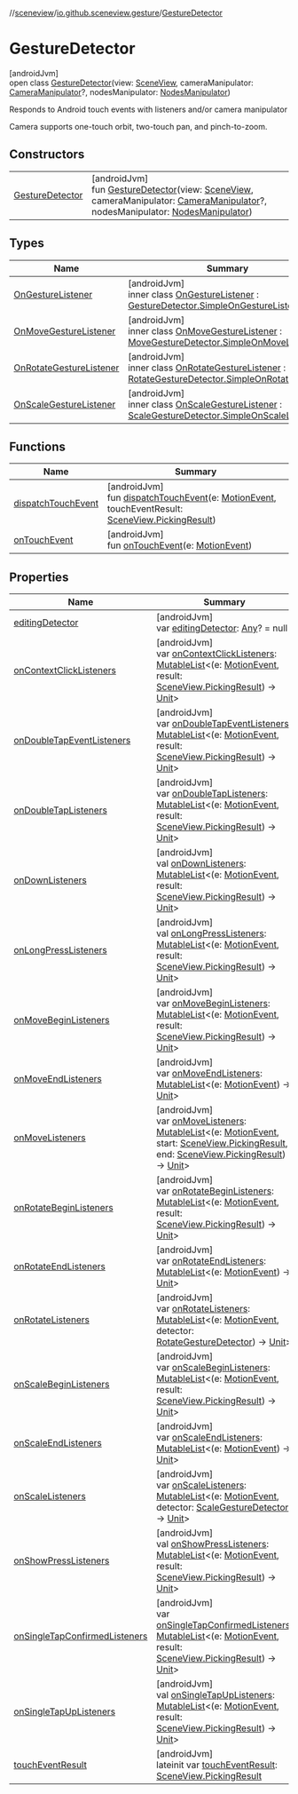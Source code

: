 //[sceneview](../../../index.md)/[io.github.sceneview.gesture](../index.md)/[GestureDetector](index.md)

# GestureDetector

[androidJvm]\
open class [GestureDetector](index.md)(view: [SceneView](../../io.github.sceneview/-scene-view/index.md), cameraManipulator: [CameraManipulator](../../io.github.sceneview/index.md#-413489367%2FClasslikes%2F-1571379623)?, nodesManipulator: [NodesManipulator](../-nodes-manipulator/index.md))

Responds to Android touch events with listeners and/or camera manipulator

Camera supports one-touch orbit, two-touch pan, and pinch-to-zoom.

## Constructors

| | |
|---|---|
| [GestureDetector](-gesture-detector.md) | [androidJvm]<br>fun [GestureDetector](-gesture-detector.md)(view: [SceneView](../../io.github.sceneview/-scene-view/index.md), cameraManipulator: [CameraManipulator](../../io.github.sceneview/index.md#-413489367%2FClasslikes%2F-1571379623)?, nodesManipulator: [NodesManipulator](../-nodes-manipulator/index.md)) |

## Types

| Name | Summary |
|---|---|
| [OnGestureListener](-on-gesture-listener/index.md) | [androidJvm]<br>inner class [OnGestureListener](-on-gesture-listener/index.md) : [GestureDetector.SimpleOnGestureListener](https://developer.android.com/reference/kotlin/android/view/GestureDetector.SimpleOnGestureListener.html) |
| [OnMoveGestureListener](-on-move-gesture-listener/index.md) | [androidJvm]<br>inner class [OnMoveGestureListener](-on-move-gesture-listener/index.md) : [MoveGestureDetector.SimpleOnMoveListener](../-move-gesture-detector/-simple-on-move-listener/index.md) |
| [OnRotateGestureListener](-on-rotate-gesture-listener/index.md) | [androidJvm]<br>inner class [OnRotateGestureListener](-on-rotate-gesture-listener/index.md) : [RotateGestureDetector.SimpleOnRotateListener](../-rotate-gesture-detector/-simple-on-rotate-listener/index.md) |
| [OnScaleGestureListener](-on-scale-gesture-listener/index.md) | [androidJvm]<br>inner class [OnScaleGestureListener](-on-scale-gesture-listener/index.md) : [ScaleGestureDetector.SimpleOnScaleListener](../-scale-gesture-detector/-simple-on-scale-listener/index.md) |

## Functions

| Name | Summary |
|---|---|
| [dispatchTouchEvent](dispatch-touch-event.md) | [androidJvm]<br>fun [dispatchTouchEvent](dispatch-touch-event.md)(e: [MotionEvent](https://developer.android.com/reference/kotlin/android/view/MotionEvent.html), touchEventResult: [SceneView.PickingResult](../../io.github.sceneview/-scene-view/-picking-result/index.md)) |
| [onTouchEvent](on-touch-event.md) | [androidJvm]<br>fun [onTouchEvent](on-touch-event.md)(e: [MotionEvent](https://developer.android.com/reference/kotlin/android/view/MotionEvent.html)) |

## Properties

| Name | Summary |
|---|---|
| [editingDetector](editing-detector.md) | [androidJvm]<br>var [editingDetector](editing-detector.md): [Any](https://kotlinlang.org/api/latest/jvm/stdlib/kotlin/-any/index.html)? = null |
| [onContextClickListeners](on-context-click-listeners.md) | [androidJvm]<br>var [onContextClickListeners](on-context-click-listeners.md): [MutableList](https://kotlinlang.org/api/latest/jvm/stdlib/kotlin.collections/-mutable-list/index.html)&lt;(e: [MotionEvent](https://developer.android.com/reference/kotlin/android/view/MotionEvent.html), result: [SceneView.PickingResult](../../io.github.sceneview/-scene-view/-picking-result/index.md)) -&gt; [Unit](https://kotlinlang.org/api/latest/jvm/stdlib/kotlin/-unit/index.html)&gt; |
| [onDoubleTapEventListeners](on-double-tap-event-listeners.md) | [androidJvm]<br>var [onDoubleTapEventListeners](on-double-tap-event-listeners.md): [MutableList](https://kotlinlang.org/api/latest/jvm/stdlib/kotlin.collections/-mutable-list/index.html)&lt;(e: [MotionEvent](https://developer.android.com/reference/kotlin/android/view/MotionEvent.html), result: [SceneView.PickingResult](../../io.github.sceneview/-scene-view/-picking-result/index.md)) -&gt; [Unit](https://kotlinlang.org/api/latest/jvm/stdlib/kotlin/-unit/index.html)&gt; |
| [onDoubleTapListeners](on-double-tap-listeners.md) | [androidJvm]<br>var [onDoubleTapListeners](on-double-tap-listeners.md): [MutableList](https://kotlinlang.org/api/latest/jvm/stdlib/kotlin.collections/-mutable-list/index.html)&lt;(e: [MotionEvent](https://developer.android.com/reference/kotlin/android/view/MotionEvent.html), result: [SceneView.PickingResult](../../io.github.sceneview/-scene-view/-picking-result/index.md)) -&gt; [Unit](https://kotlinlang.org/api/latest/jvm/stdlib/kotlin/-unit/index.html)&gt; |
| [onDownListeners](on-down-listeners.md) | [androidJvm]<br>val [onDownListeners](on-down-listeners.md): [MutableList](https://kotlinlang.org/api/latest/jvm/stdlib/kotlin.collections/-mutable-list/index.html)&lt;(e: [MotionEvent](https://developer.android.com/reference/kotlin/android/view/MotionEvent.html), result: [SceneView.PickingResult](../../io.github.sceneview/-scene-view/-picking-result/index.md)) -&gt; [Unit](https://kotlinlang.org/api/latest/jvm/stdlib/kotlin/-unit/index.html)&gt; |
| [onLongPressListeners](on-long-press-listeners.md) | [androidJvm]<br>val [onLongPressListeners](on-long-press-listeners.md): [MutableList](https://kotlinlang.org/api/latest/jvm/stdlib/kotlin.collections/-mutable-list/index.html)&lt;(e: [MotionEvent](https://developer.android.com/reference/kotlin/android/view/MotionEvent.html), result: [SceneView.PickingResult](../../io.github.sceneview/-scene-view/-picking-result/index.md)) -&gt; [Unit](https://kotlinlang.org/api/latest/jvm/stdlib/kotlin/-unit/index.html)&gt; |
| [onMoveBeginListeners](on-move-begin-listeners.md) | [androidJvm]<br>var [onMoveBeginListeners](on-move-begin-listeners.md): [MutableList](https://kotlinlang.org/api/latest/jvm/stdlib/kotlin.collections/-mutable-list/index.html)&lt;(e: [MotionEvent](https://developer.android.com/reference/kotlin/android/view/MotionEvent.html), result: [SceneView.PickingResult](../../io.github.sceneview/-scene-view/-picking-result/index.md)) -&gt; [Unit](https://kotlinlang.org/api/latest/jvm/stdlib/kotlin/-unit/index.html)&gt; |
| [onMoveEndListeners](on-move-end-listeners.md) | [androidJvm]<br>var [onMoveEndListeners](on-move-end-listeners.md): [MutableList](https://kotlinlang.org/api/latest/jvm/stdlib/kotlin.collections/-mutable-list/index.html)&lt;(e: [MotionEvent](https://developer.android.com/reference/kotlin/android/view/MotionEvent.html)) -&gt; [Unit](https://kotlinlang.org/api/latest/jvm/stdlib/kotlin/-unit/index.html)&gt; |
| [onMoveListeners](on-move-listeners.md) | [androidJvm]<br>var [onMoveListeners](on-move-listeners.md): [MutableList](https://kotlinlang.org/api/latest/jvm/stdlib/kotlin.collections/-mutable-list/index.html)&lt;(e: [MotionEvent](https://developer.android.com/reference/kotlin/android/view/MotionEvent.html), start: [SceneView.PickingResult](../../io.github.sceneview/-scene-view/-picking-result/index.md), end: [SceneView.PickingResult](../../io.github.sceneview/-scene-view/-picking-result/index.md)) -&gt; [Unit](https://kotlinlang.org/api/latest/jvm/stdlib/kotlin/-unit/index.html)&gt; |
| [onRotateBeginListeners](on-rotate-begin-listeners.md) | [androidJvm]<br>var [onRotateBeginListeners](on-rotate-begin-listeners.md): [MutableList](https://kotlinlang.org/api/latest/jvm/stdlib/kotlin.collections/-mutable-list/index.html)&lt;(e: [MotionEvent](https://developer.android.com/reference/kotlin/android/view/MotionEvent.html), result: [SceneView.PickingResult](../../io.github.sceneview/-scene-view/-picking-result/index.md)) -&gt; [Unit](https://kotlinlang.org/api/latest/jvm/stdlib/kotlin/-unit/index.html)&gt; |
| [onRotateEndListeners](on-rotate-end-listeners.md) | [androidJvm]<br>var [onRotateEndListeners](on-rotate-end-listeners.md): [MutableList](https://kotlinlang.org/api/latest/jvm/stdlib/kotlin.collections/-mutable-list/index.html)&lt;(e: [MotionEvent](https://developer.android.com/reference/kotlin/android/view/MotionEvent.html)) -&gt; [Unit](https://kotlinlang.org/api/latest/jvm/stdlib/kotlin/-unit/index.html)&gt; |
| [onRotateListeners](on-rotate-listeners.md) | [androidJvm]<br>var [onRotateListeners](on-rotate-listeners.md): [MutableList](https://kotlinlang.org/api/latest/jvm/stdlib/kotlin.collections/-mutable-list/index.html)&lt;(e: [MotionEvent](https://developer.android.com/reference/kotlin/android/view/MotionEvent.html), detector: [RotateGestureDetector](../-rotate-gesture-detector/index.md)) -&gt; [Unit](https://kotlinlang.org/api/latest/jvm/stdlib/kotlin/-unit/index.html)&gt; |
| [onScaleBeginListeners](on-scale-begin-listeners.md) | [androidJvm]<br>var [onScaleBeginListeners](on-scale-begin-listeners.md): [MutableList](https://kotlinlang.org/api/latest/jvm/stdlib/kotlin.collections/-mutable-list/index.html)&lt;(e: [MotionEvent](https://developer.android.com/reference/kotlin/android/view/MotionEvent.html), result: [SceneView.PickingResult](../../io.github.sceneview/-scene-view/-picking-result/index.md)) -&gt; [Unit](https://kotlinlang.org/api/latest/jvm/stdlib/kotlin/-unit/index.html)&gt; |
| [onScaleEndListeners](on-scale-end-listeners.md) | [androidJvm]<br>var [onScaleEndListeners](on-scale-end-listeners.md): [MutableList](https://kotlinlang.org/api/latest/jvm/stdlib/kotlin.collections/-mutable-list/index.html)&lt;(e: [MotionEvent](https://developer.android.com/reference/kotlin/android/view/MotionEvent.html)) -&gt; [Unit](https://kotlinlang.org/api/latest/jvm/stdlib/kotlin/-unit/index.html)&gt; |
| [onScaleListeners](on-scale-listeners.md) | [androidJvm]<br>var [onScaleListeners](on-scale-listeners.md): [MutableList](https://kotlinlang.org/api/latest/jvm/stdlib/kotlin.collections/-mutable-list/index.html)&lt;(e: [MotionEvent](https://developer.android.com/reference/kotlin/android/view/MotionEvent.html), detector: [ScaleGestureDetector](../-scale-gesture-detector/index.md)) -&gt; [Unit](https://kotlinlang.org/api/latest/jvm/stdlib/kotlin/-unit/index.html)&gt; |
| [onShowPressListeners](on-show-press-listeners.md) | [androidJvm]<br>val [onShowPressListeners](on-show-press-listeners.md): [MutableList](https://kotlinlang.org/api/latest/jvm/stdlib/kotlin.collections/-mutable-list/index.html)&lt;(e: [MotionEvent](https://developer.android.com/reference/kotlin/android/view/MotionEvent.html), result: [SceneView.PickingResult](../../io.github.sceneview/-scene-view/-picking-result/index.md)) -&gt; [Unit](https://kotlinlang.org/api/latest/jvm/stdlib/kotlin/-unit/index.html)&gt; |
| [onSingleTapConfirmedListeners](on-single-tap-confirmed-listeners.md) | [androidJvm]<br>var [onSingleTapConfirmedListeners](on-single-tap-confirmed-listeners.md): [MutableList](https://kotlinlang.org/api/latest/jvm/stdlib/kotlin.collections/-mutable-list/index.html)&lt;(e: [MotionEvent](https://developer.android.com/reference/kotlin/android/view/MotionEvent.html), result: [SceneView.PickingResult](../../io.github.sceneview/-scene-view/-picking-result/index.md)) -&gt; [Unit](https://kotlinlang.org/api/latest/jvm/stdlib/kotlin/-unit/index.html)&gt; |
| [onSingleTapUpListeners](on-single-tap-up-listeners.md) | [androidJvm]<br>val [onSingleTapUpListeners](on-single-tap-up-listeners.md): [MutableList](https://kotlinlang.org/api/latest/jvm/stdlib/kotlin.collections/-mutable-list/index.html)&lt;(e: [MotionEvent](https://developer.android.com/reference/kotlin/android/view/MotionEvent.html), result: [SceneView.PickingResult](../../io.github.sceneview/-scene-view/-picking-result/index.md)) -&gt; [Unit](https://kotlinlang.org/api/latest/jvm/stdlib/kotlin/-unit/index.html)&gt; |
| [touchEventResult](touch-event-result.md) | [androidJvm]<br>lateinit var [touchEventResult](touch-event-result.md): [SceneView.PickingResult](../../io.github.sceneview/-scene-view/-picking-result/index.md) |
